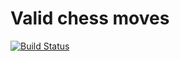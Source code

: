 # Valid chess moves
[![Build Status](https://travis-ci.org/martini97/valid-chess-moves.svg?branch=master)](https://travis-ci.org/martini97/valid-chess-moves)
